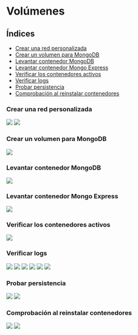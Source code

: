 <div align="justify">

# Volúmenes

## Índices

- [Crear una red personalizada](#index01)
- [Crear un volumen para MongoDB](#index02)
- [Levantar contenedor MongoDB](#index03)
- [Levantar contenedor Mongo Express](#index04)
- [Verificar los contenedores activos](#index05)
- [Verificar logs](#index06)
- [Probar persistencia](#index07)
- [Comprobación al reinstalar contenedores](#index08)

### Crear una red personalizada <a name="index01"></a>

<img src="img/img01.png"/>
<img src="img/img02.png"/>

### Crear un volumen para MongoDB <a name="index02"></a>

<img src="img/img03.png"/>

### Levantar contenedor MongoDB <a name="index03"></a>

<img src="img/img04.png"/>

### Levantar contenedor Mongo Express <a name="index04"></a>

<img src="img/img05.png"/>

### Verificar los contenedores activos <a name="index05"></a>

<img src="img/img06.png"/>

### Verificar logs <a name="index06"></a>

<img src="img/img07.png"/>
<img src="img/img08.png"/>
<img src="img/img09.png"/>
<img src="img/img10.png"/>
<img src="img/img11.png"/>
<img src="img/img12.png"/>

### Probar persistencia <a name="index07"></a>

<img src="img/img13.png"/>
<img src="img/img14.png"/>

### Comprobación al reinstalar contenedores <a name="index08"></a>

<img src="img/img15.png"/>
<img src="img/img16.png"/>

</div>
